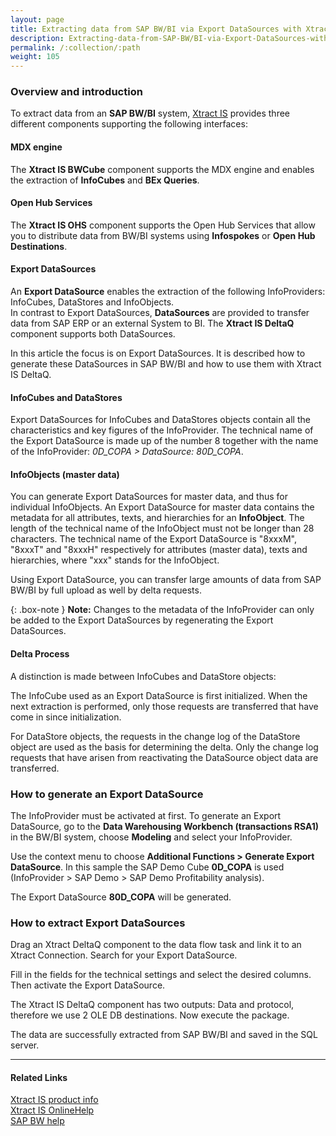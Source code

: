 ```yaml
---
layout: page
title: Extracting data from SAP BW/BI via Export DataSources with Xtract IS
description: Extracting-data-from-SAP-BW/BI-via-Export-DataSources-with-Xtract-IS
permalink: /:collection/:path
weight: 105
---
```


### Overview and introduction ###

To extract data from an **SAP BW/BI** system, [Xtract IS](https://theobald-software.com/en/xtract-is-productinfo.html) provides three different components supporting the following interfaces:

#### MDX engine #### 

The **Xtract IS BWCube** component supports the MDX engine and enables the extraction of **InfoCubes** and **BEx Queries**.


#### Open Hub Services ####

The **Xtract IS OHS** component supports the Open Hub Services that allow you to distribute data from BW/BI systems using **Infospokes** or **Open Hub Destinations**.

#### Export DataSources ####

An **Export DataSource** enables the extraction of the following InfoProviders: InfoCubes, DataStores and InfoObjects. <br>
In contrast to Export DataSources, **DataSources** are provided to transfer data from SAP ERP or an external System to BI. The **Xtract IS DeltaQ** component supports both DataSources. <br>

In this article the focus is on Export DataSources. It is described how to generate these DataSources in SAP BW/BI and how to use them with Xtract IS DeltaQ.


#### InfoCubes and DataStores ####

Export DataSources for InfoCubes and DataStores objects contain all the characteristics and key figures of the InfoProvider. The technical name of the Export DataSource is made up of the number 8 together with the name of the
InfoProvider: *0D_COPA > DataSource: 80D_COPA*.

#### InfoObjects (master data) ####

You can generate Export DataSources for master data, and thus for individual InfoObjects. An Export DataSource for master data contains the metadata for all attributes, texts, and hierarchies for 
an **InfoObject**. The length of the technical name of the InfoObject must not be longer than 28 characters. The technical name of the Export DataSource is "8xxxM", "8xxxT" and "8xxxH" respectively for attributes (master data), 
texts and hierarchies, where "xxx" stands for the InfoObject. <br>

Using Export DataSource, you can transfer large amounts of data from SAP BW/BI by full upload as well by delta requests. 

{: .box-note }
**Note:** Changes to the metadata of the InfoProvider can only be added to the Export DataSources by regenerating the Export DataSources.

#### Delta Process ####

A distinction is made between InfoCubes and DataStore objects:

The InfoCube used as an Export DataSource is first initialized. When the next extraction is performed, only those requests are transferred that have come in since initialization.

For DataStore objects, the requests in the change log of the DataStore object are used as the basis for determining the delta. Only the change log requests that have arisen from reactivating the DataSource object data are transferred.

### How to generate an Export DataSource ###

The InfoProvider must be activated at first. To generate an Export DataSource, go to the **Data Warehousing Workbench (transactions RSA1)** in the BW/BI system, choose **Modeling** and select your InfoProvider. <br>

Use the context menu to choose **Additional Functions > Generate Export DataSource**. In this sample the SAP Demo Cube **0D_COPA** is used (InfoProvider > SAP Demo > SAP Demo Profitability analysis). <br>

The Export DataSource **80D_COPA** will be generated.

### How to extract Export DataSources ###

Drag an Xtract DeltaQ component to the data flow task and link it to an Xtract Connection. Search for your Export DataSource.

Fill in the fields for the technical settings and select the desired columns. Then activate the Export DataSource.

The Xtract IS DeltaQ component has two outputs: Data and protocol, therefore we use 2 OLE DB destinations. Now execute the package.

The data are successfully extracted from SAP BW/BI and saved in the SQL server.

***********

#### Related Links ####

[Xtract IS product info](https://theobald-software.com/en/xtract-is-productinfo.html) <br>
[Xtract IS OnlineHelp](https://help.theobald-software.com/en/xtract-is/) <br>
[SAP BW help](http://help.sap.com/saphelp_nw70/helpdata/en/4e/4a75b87fe211d4b2c50050da4c74dc/frameset.htm) <br>